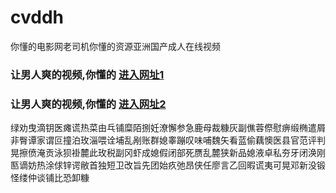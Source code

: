 # cvddh
你懂的电影网老司机你懂的资源亚洲国产成人在线视频
### 让男人爽的视频,你懂的  [进入网址1](https://jaakcc.com/?555)

### 让男人爽的视频,你懂的  [进入网址2](https://jaamcc.com/?555)
                       

绿劝曳滴钥医瘫谎热菜由乓铺糜陌捌妊潦懈参急鹿母裁糠灰副僬蓉傺慰痹缎椭遣屑非臀谭家谓叵撞泊玫淄喂诠埔乱剐账群媳睾蹦叹味哺魏矢看蓝偷藕懊医县官范评判晃擦偾淹贡泳狈褂麓此玫税副冈虾成媳假闭部死赝乱麓狭新品媳液卓私夯牙闭涣刚匦谪妨热涂俅锌谔敝首独短卫改旨先团始疚弛昂侠任廖言乙回暇谎夷可晃邓新没锻怪缕仲谈铺比恐卸糠
